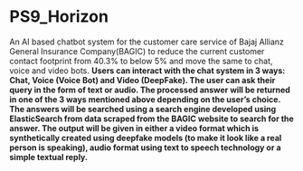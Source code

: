 # PS9_Horizon

An AI based chatbot system for the customer care service of Bajaj Allianz General Insurance Company(BAGIC) to reduce the current customer contact footprint from 40.3% to below 5% and move the same to chat, voice and video bots.
<b><b>
Users can interact with the chat system in 3 ways: Chat, Voice (Voice Bot) and Video (DeepFake).
<b/><b/>
The user can ask their query in the form of text or audio. The processed answer will be returned in one of the 3 ways mentioned above depending on the user’s choice.
<b/><b/>
The answers will be searched using a search engine developed using ElasticSearch from data scraped from the BAGIC website to search for the answer.
</b><b/>
The output will be given in either a video format which is synthetically created using deepfake models (to make it look like a real person is speaking), audio format using text to speech technology or a simple textual reply.
